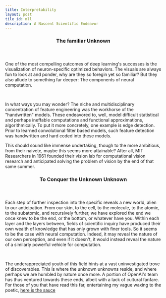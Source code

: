 ```yaml
---
title: Interpretability 
layout: post
tile_id: mll
description: A Nascent Scientific Endeavor
---
```



















<section>
	<div class="inner">
		<header class="major">
			<h3>The familiar Unknown</h3>
		</header>
		<div class="content">
			<p>One of the most compelling outcomes of deep learning's successes is the visualization of neuron-specific optimized behaviors. The visuals are always fun to look at and ponder, why are they so foregin yet so familiar? But they also allude to something far deeper: The components of neural computation.  </p>
			<br/>
			<p>In what ways you may wonder? The niche and multidisciplinary concentration of feature engineering was the workhorse of the "handwritten" models. These endeavored to, well, model difficult statistical and perhaps ineffable computations and functional approximations, algorithmically. To put it more concretely, one example is edge detection.  Prior to learned convolutional filter based models, such feature detection was handwritten and hard coded into these models. </p>
			<p>This should sound like immense undertaking, though to the more ambitious, from their naivete, maybe this seems more attainable? After all, MIT Researchers in 1961 founded their vision lab for computational vision research and anticipated solving the problem of vision by the end of that same summer.
			</p>
		</div>
	</div>
</section>
<section>
	<div class="inner">
		<header class="major">
			<h3>To Conquer the Unknown Unknown</h3>
		</header>
		<div class="content">
			<p>Each step of further inspection into the specific reveals a new world, alien to our anticipation. From our skin, to the cell, to the molecule, to the atomic, to the subatomic, and recursively further, we have explored the end we once knew to be the end, or the bottom, or whatever have you. Within each layer and the layers between, fields of scientific inquiry have produced their own wealth of knowledge that has only grown with finer tools. 
			So it seems to be the case with neural computation. Indeed, it may reveal the nature of our own perception, and even if it doesn't, it would instead reveal the nature of a similarly powerful vehicle for computation.  </p>
			<br/>
			<p>The underappreciated youth of this field hints at a vast uninvestigated trove of discoverables. This is where the unknown unknowns reside, and where perhaps we are humbled by nature once more. A portion of OpenAI's team has thus ventured towards these ends, albeit with a lack of cultural fanfare. For those of you that have read this far, entertaining my vague waxing to the poetic, <a  target="_blank"  href="https://distill.pub/2020/circuits/zoom-in/">here is the sauce</a></p>
		</div>
	</div>
</section>


